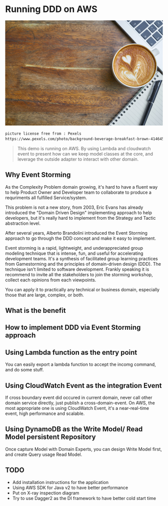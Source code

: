 # Running DDD on AWS

![image](/documents/images/coffee.jpg)

```bash
picture license free from : Pexels
https://www.pexels.com/photo/background-beverage-breakfast-brown-414645/
```

>This demo is running on AWS. By using Lambda and cloudwatch event to present how can we keep model classes at the core, and leverage the outside adapter to interact with other domain.

## Why Event Storming

As the Complexity Problem domain growing, it's hard to have a fluent way to help Product Owner and Developer team to collaborate to produce a requriments all fulfilled Service/system.

This problem is not a new story, from 2003, Eric Evans has already introduced the "Domain Driven Design" implementing approach to help developers, but it's really hard to implement from the Strategy and Tactic abstraction level.

After several years, Alberto Brandolini introduced the Event Storming approach to go through the DDD concept and make it easy to implement. 

Event storming is a rapid, lightweight, and underappreciated group modeling technique that is intense, fun, and useful for accelerating development teams. It's a synthesis of facilitated group learning practices from Gamestorming and the principles of domain-driven design (DDD). The technique isn't limited to software development. Frankly speaking it is recommend to invite all the stakeholders to join the storming workshop, collect each opinions from each viewpoints.

You can apply it to practically any technical or business domain, especially those that are large, complex, or both.

## What is the benefit

## How to implement DDD via Event Storming approach

## Using Lambda function as the entry point

You can easily export a lambda function to accept the incomg command, and do some stuff.

## Using CloudWatch Event as the integration Event

If cross boundary event did occured in current domain, never call other domain service directly, just publish a cross-domain-event. On AWS, the most appropriate one is using CloudWatch Event, it's a near-real-time event, high performance and scalable.

## Using DynamoDB as the Write Model/ Read Model persistent Repository

Once capture Model with Domain Experts, you can design Write Model first, and create Query usage Read Model.

## TODO

* Add installation instructions for the application
* Using AWS SDK for Java v2 to have better performance
* Put on X-ray inspection diagram
* Try to use Dagger2 as the DI framework to have better cold start time
